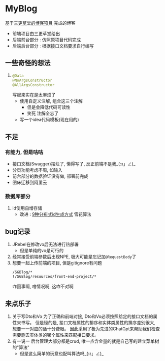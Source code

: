 # MyBlog
基于[三更草堂的博客项目](https://www.bilibili.com/video/BV1hq4y1F7zk) 完成的博客
- 前端项目由三更草堂给出
- 后端前台部分 : 仿照原项目代码完成
- 后端后台部分 : 根据接口文档要求自行编写

## 一些奇怪的想法
1. ```java
   @Data
   @NoArgsConstructor
   @AllArgsConstructor
   ```
   写起来实在是太麻烦了
   - 使用自定义注解, 组合这三个注解
     - 但是会降低代码可读性 
     - 笑死 注解全忘了
   - 写一个idea代码模板(现在用的)


## 不足
### 有能力, 但是咕咕
- 接口文档(Swagger)摆烂了, 懒得写了, 反正前端不是我_(:з」∠)_
- 分页功能考虑不周, 如输入
- 前台部分的数据验证没有做, 部署前完成
- 图床迁移到阿里云
### 数据库部分
1. id使用自增存储
    - 改进 : [9种分布式id生成方式](https://zhuanlan.zhihu.com/p/152179727) 雪花算法

## bug记录
1. JRebel在修改vo后无法进行热部署
   - 但是单纯的vo是可行的
2. 经常接受前端参数后出现NPE, 极大可能是忘记加`@RequestBody`了
3. 想要一起上传前端的项目, 但是gitignore有问题
   ```
   /SGBlog/*
   !/SGBlog/resources/front-end-project/*
   ```
   咋回事啊, 啥情况啊, 这咋不对啊

## 来点乐子
1. 关于写Dto和Vo
   为了正确和前端对接, Dto和Vo必须按照给定的接口文档的属性来书写。
   但是怪的是, 接口文档属性的排序和实体类属性的排序差别很大, 想要一一对应的话十分费眼。
   因此采用了极为先进的ChatGpt来帮助我们检查需要删去实体类的哪个属性来匹配接口要求。
2. 有一说一 后台管理大部分都是crud, 唯一点含金量的就是自己写的建立菜单树的"算法"
   - 但是这么简单的玩意也配叫算法吗_(:з」∠)_
   